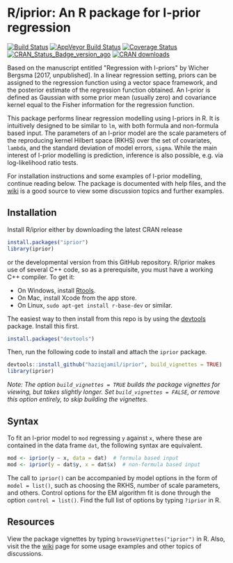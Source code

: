 # R/iprior: An R package for I-prior regression

[![Build Status](https://travis-ci.org/haziqjamil/iprior.svg?branch=master)](https://travis-ci.org/haziqjamil/iprior)
[![AppVeyor Build Status](https://ci.appveyor.com/api/projects/status/github/haziqjamil/iprior?branch=master&svg=true)](https://ci.appveyor.com/project/haziqjamil/iprior)
[![Coverage Status](https://img.shields.io/codecov/c/github/haziqjamil/iprior/master.svg)](https://codecov.io/gh/haziqjamil/iprior)
[![CRAN_Status_Badge_version_ago](http://www.r-pkg.org/badges/version-ago/iprior)](https://cran.r-project.org/package=iprior)
[![CRAN downloads](http://cranlogs.r-pkg.org/badges/grand-total/iprior)](https://cran.r-project.org/package=iprior)

Based on the manuscript entitled "Regression with I-priors" by Wicher Bergsma [2017, unpublished]. In a linear regression setting, priors can be assigned to the regression function using a vector space framework, and the posterior estimate of the regression function obtained. An I-prior is defined as Gaussian with some prior mean (usually zero) and covariance kernel equal to the Fisher information for the regression function.

This package performs linear regression modelling using I-priors in R. It is intuitively designed to be similar to `lm`, with both formula and non-formula based input. The parameters of an I-prior model are the scale parameters of the reproducing kernel Hilbert space (RKHS) over the set of covariates, `lambda`, and the standard deviation of model errors, `sigma`. While the main interest of I-prior modelling is prediction, inference is also possible, e.g. via log-likelihood ratio tests.

For installation instructions and some examples of I-prior modelling, continue reading below. The package is documented with help files, and the [wiki](https://github.com/haziqjamil/iprior/wiki/) is a good source to view some discussion topics and further examples.

## Installation

Install R/iprior either by downloading the latest CRAN release

```r
install.packages("iprior")
library(iprior)
```

or the developmental version from this GitHub repository. R/iprior makes use of several C++ code, so as a prerequisite, you must have a working C++ compiler. To get it:

-   On Windows, install [Rtools](https://cran.r-project.org/bin/windows/Rtools/).
-   On Mac, install Xcode from the app store.
-   On Linux, `sudo apt-get install r-base-dev` or similar.

The easiest way to then install from this repo is by using the [devtools](https://github.com/hadley/devtools) package. Install this first.

``` r
install.packages("devtools")
```

Then, run the following code to install and attach the `iprior` package.

``` r
devtools::install_github("haziqjamil/iprior", build_vignettes = TRUE)
library(iprior)
```

*Note: The option `build_vignettes = TRUE` builds the package vignettes for viewing, but takes slightly longer. Set `build_vignettes = FALSE`, or remove this option entirely, to skip building the vignettes.*

## Syntax

To fit an I-prior model to `mod` regressing `y` against `x`, where these are contained in the data frame `dat`, the following syntax are equivalent.

``` r
mod <- iprior(y ~ x, data = dat)  # formula based input
mod <- iprior(y = dat$y, x = dat$x)  # non-formula based input
```

The call to `iprior()` can be accompanied by model options in the form of `model = list()`, such as choosing the RKHS, number of scale parameters, and others. Control options for the EM algorithm fit is done through the option `control = list()`. Find the full list of options by typing `?iprior` in R.

## Resources

View the package vignettes by typing `browseVignettes("iprior")` in R. Also, visit the the [wiki](https://github.com/haziqjamil/iprior/wiki/Vignette-examples) page for some usage examples and other topics of discussions.
